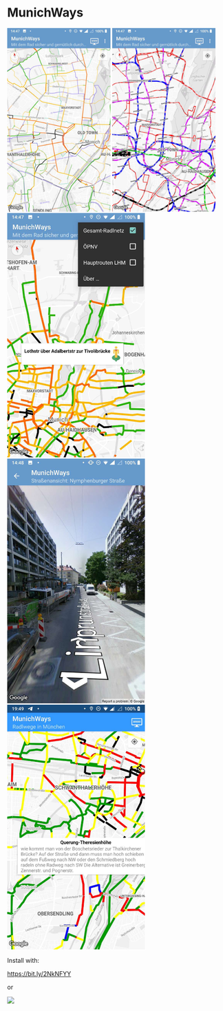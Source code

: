 # MunichWays

<img src="https://github.com/AppWerft/MunichWays/blob/master/screens/1.JPEG" width=240 /> <img src="https://github.com/AppWerft/MunichWays/blob/master/screens/4.JPEG" width=240 /> <img src="https://github.com/AppWerft/MunichWays/blob/master/screens/5.JPEG" width=320 />  <img src="https://github.com/AppWerft/MunichWays/blob/master/screens/6.JPEG" width=320 /> <img src="https://github.com/AppWerft/MunichWays/blob/master/screens/8.JPEG" width=320 />

Install with: 

https://bit.ly/2NkNFYY

or

![](https://api.qrserver.com/v1/create-qr-code/?data=https%3A%2F%2Fbit.ly%2F2NkNFYY&size=220x220&margin=0)